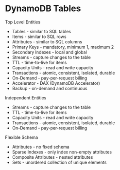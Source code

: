 # DynamoDB Tables
Top Level Entities
- Tables - similar to SQL tables
- Items - similar to SQL rows
- Attributes - similar to SQL columns
- Primary Keys - mandatory, minimum 1, maximum 2
- Secondary Indexes - local and global
- Streams - capture changes to the table
- TTL - time-to-live for items
- Capacity Units - read and write capacity
- Transactions - atomic, consistent, isolated, durable
- On-Demand - pay-per-request billing
- Accelerator - DAX (DynamoDB Accelerator)
- Backup - on-demand and continuous

Independent Entities
- Streams - capture changes to the table
- TTL - time-to-live for items
- Capacity Units - read and write capacity
- Transactions - atomic, consistent, isolated, durable
- On-Demand - pay-per-request billing

Flexible Schema
- Attributes - no fixed schema
- Sparse Indexes - only index non-empty attributes
- Composite Attributes - nested attributes
- Sets - unordered collection of unique elements